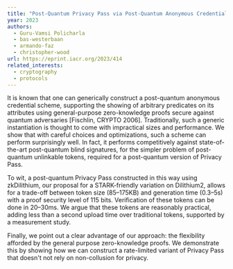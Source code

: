 ```yaml
---
title: "Post-Quantum Privacy Pass via Post-Quantum Anonymous Credentials"
year: 2023
authors:
  - Guru-Vamsi Policharla
  - bas-westerbaan
  - armando-faz
  - christopher-wood
url: https://eprint.iacr.org/2023/414
related_interests:
  - cryptography
  - protocols
---
```


It is known that one can generically construct a post-quantum anonymous credential scheme, supporting the showing of arbitrary predicates on its attributes using general-purpose zero-knowledge proofs secure against quantum adversaries [Fischlin, CRYPTO 2006].
Traditionally, such a generic instantiation is thought to come with impractical sizes and performance. We show that with careful choices and optimizations, such a scheme can perform surprisingly well.
In fact, it performs competitively against state-of-the-art post-quantum blind signatures, for the simpler problem of post-quantum unlinkable tokens, required for a post-quantum version of Privacy Pass.

To wit, a post-quantum Privacy Pass constructed in this way using zkDilithium, our proposal for a STARK-friendly variation on Dilithium2, allows for a trade-off between token size (85–175KB) and generation time (0.3–5s) with a proof security level of 115 bits. Verification of these tokens can be done in 20–30ms. We argue that these tokens are reasonably practical, adding less than a second upload time over traditional tokens, supported by a measurement study.

Finally, we point out a clear advantage of our approach: the flexibility afforded by the general purpose zero-knowledge proofs. We demonstrate this by showing how we can construct a rate-limited variant of Privacy Pass that doesn't not rely on non-collusion for privacy.
